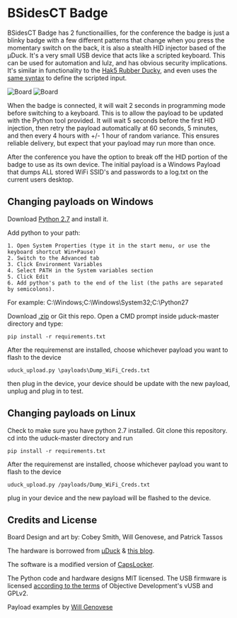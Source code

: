 # BSidesCT Badge

BSidesCT Badge  has 2 functionaillies, for the conference the badge is just a blinky badge with a few different patterns that change when you press the momentary switch on the back, it is also a stealth HID injector based of the μDuck. It's a very small USB device that acts like a scripted keyboard. This can be used for automation and lulz, and has obvious security implications. It's similar in functionality to the [Hak5 Rubber Ducky](https://hakshop.com/products/usb-rubber-ducky-deluxe), and even uses the [same syntax](https://github.com/hak5darren/USB-Rubber-Ducky/wiki/Payloads) to define the scripted input.

![Board](https://i.imgur.com/ULJJUVh.jpg)
![Board](https://i.imgur.com/8CCQu3u.jpg)

When the badge is connected, it will wait 2 seconds in programming mode before switching to a keyboard. This is to allow the payload to be updated with the Python tool provided. It will wait 5 seconds before the first HID injection, then retry the payload automatically at 60 seconds, 5 minutes, and then every 4 hours with +/- 1 hour of random variance. This ensures reliable delivery, but expect that your payload may run more than once.

After the conference you have the option to break off the HID portion of the badge to use as its own device. The initial payload is a Windows Payload that dumps ALL stored WiFi SSID's and passwords to a log.txt on the current users desktop.

## Changing payloads on Windows
Download [Python 2.7](https://www.python.org/downloads/release/python-2714/) and install it.

Add python to your path:

	1. Open System Properties (type it in the start menu, or use the keyboard shortcut Win+Pause)
	2. Switch to the Advanced tab
	3. Click Environment Variables
	4. Select PATH in the System variables section
	5. Click Edit
	6. Add python's path to the end of the list (the paths are separated by semicolons). 
  For example:
 C:\Windows;C:\Windows\System32;C:\Python27


Download [.zip](https://github.com/xillwillx/uDuck/archive/master.zip) or Git this repo. Open a CMD prompt inside μduck-master directory 
and type:
```
pip install -r requirements.txt
```
After the requiremenst are installed, choose whichever payload you want to flash to the device
```
uduck_upload.py \payloads\Dump_WiFi_Creds.txt
```
then plug in the device, your device should be update with the new payload, unplug and plug in to test.

## Changing payloads on Linux
Check to make sure you have python 2.7 installed. Git clone this repository. cd into the uduck-master directory and run
```
pip install -r requirements.txt
```
After the requiremenst are installed, choose whichever payload you want to flash to the device
```
uduck_upload.py /payloads/Dump_WiFi_Creds.txt
```
plug in your device and the new payload will be flashed to the device.

## Credits and License
Board Design and art by: Cobey Smith, Will Genovese, and Patrick Tassos

The hardware is borrowed from [μDuck](https://github.com/insecurityofthings/uDuck) & [this blog](http://www.morethantechnical.com/2015/08/03/smallest-attiny45-usb/). 

The software is a modified version of [CapsLocker](http://macetech.com/blog/?q=node/46).

The Python code and hardware designs MIT licensed. The USB firmware is licensed [according to the terms](https://www.obdev.at/products/vusb/license.html) of Objective Development's vUSB and GPLv2.

Payload examples by [Will Genovese](https://github.com/xillwillx)
